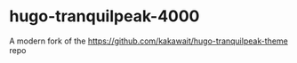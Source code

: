 # hugo-tranquilpeak-4000
A modern fork of the https://github.com/kakawait/hugo-tranquilpeak-theme repo
